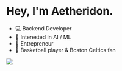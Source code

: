 # Hey, I'm Aetheridon.

- 💻 Backend Developer
- 🤖 Interested in AI / ML
- 🚀 Entrepreneur
- 🏀 Basketball player & Boston Celtics fan

<img align="left" src="https://github-readme-stats.vercel.app/api/top-langs/?username=Aetheridon&layout=compact&card_width=250&hide_border=true&bg_color=0d1117&text_color=c9d1d9&title_color=50a6ff&icon_color=3572a5"/>
